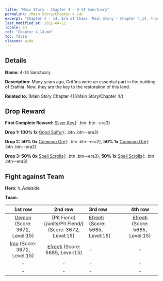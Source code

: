 ```yaml
---
title: "Main Story - Chapter 4 - 4-14 Sanctuary"
permalink: /Main Story/Chapter 4_14/
excerpt: "Chapter 4 - 14. Era of Chaos  Main Story - Chapter 4_14. 4-14 Sanctuary"
last_modified_at: 2021-04-12
locale: en
ref: "Chapter 4_14.md"
toc: false
classes: wide
---
```


## Details

 **Name:** 4-14 Sanctuary

 **Description:** Many years ago, Griffins were an essential part in the building of Erathia. Now, they are the key to the restoration of this land.

 **Related to:** [Main Story Chapter 4](/Main Story/Chapter 4/)

## Drop Reward

 **First Complete Reward:** [Silver Key](/Items/con_693/){: .btn .btn--era3}

 **Drop 1:** **100% 1x** [Good Sulfur](/Items/mat_15/){: .btn .btn--era3}

 **Drop 2:** **50% 0x** [Common Ore](/Items/mat_6/){: .btn .btn--era2}, **50% 1x** [Common Ore](/Items/mat_6/){: .btn .btn--era2}

 **Drop 3:** **50% 0x** [Spell Scrolls](/Items/con_694/){: .btn .btn--era3}, **50% 1x** [Spell Scrolls](/Items/con_694/){: .btn .btn--era3}


## Fight against Team
 **Hero:** h_Adelaide

 **Team:**


  | 1st row | 2nd row | 3rd row | 4th row |
  |:----:|:----:|:----|:----:|
  | [Demon](/units/Demon/) (Score: 3672, Level:15)  | [Pit Fiend](/units/Pit Fiend/) (Score: 3672, Level:15)  | [Efreeti](/units/Efreeti/) (Score: 5685, Level:15)  | [Efreeti](/units/Efreeti/) (Score: 5685, Level:15)  |
  | [Imp](/units/Imp/) (Score: 3672, Level:15)  | [Efreeti](/units/Efreeti/) (Score: 5685, Level:15)  | - | - |
  | - | - | - | - |
  | - | - | - | - |


